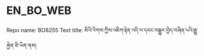 # EN_BO_WEB
Repo name: BO8255
Text title: མིའི་རིགས་ཀྱིས་འཇིག་རྟེན་འདི་ལ་དབང་བསྒྱུར་བྱེད་བཞིན་པའི་རྒྱུ་རྐྱེན་ཅི་ཡིན་ནམ།